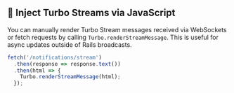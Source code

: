 ## 🚀 Inject Turbo Streams via JavaScript

You can manually render Turbo Stream messages received via WebSockets or fetch requests by calling `Turbo.renderStreamMessage`. This is useful for async updates outside of Rails broadcasts.

```javascript
fetch('/notifications/stream')
  .then(response => response.text())
  .then(html => {
    Turbo.renderStreamMessage(html);
  });
```

